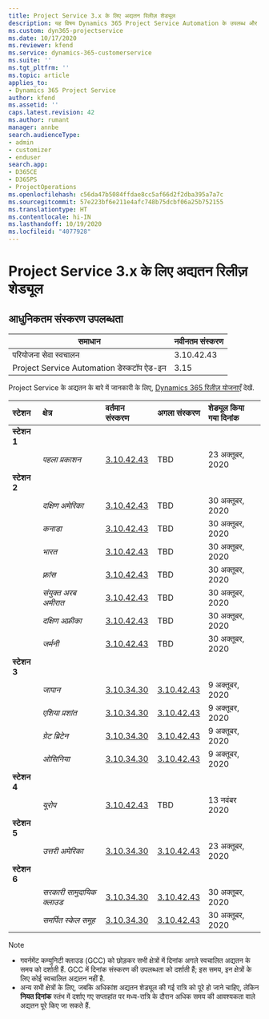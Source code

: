 ```yaml
---
title: Project Service 3.x के लिए अद्यतन रिलीज़ शेड्यूल
description: यह विषय Dynamics 365 Project Service Automation के उपलब्ध और आगामी रिलीज़ के बारे में जानकारी प्रदान करता है.
ms.custom: dyn365-projectservice
ms.date: 10/17/2020
ms.reviewer: kfend
ms.service: dynamics-365-customerservice
ms.suite: ''
ms.tgt_pltfrm: ''
ms.topic: article
applies_to:
- Dynamics 365 Project Service
author: kfend
ms.assetid: ''
caps.latest.revision: 42
ms.author: rumant
manager: annbe
search.audienceType:
- admin
- customizer
- enduser
search.app:
- D365CE
- D365PS
- ProjectOperations
ms.openlocfilehash: c56da47b5084ffdae8cc5af66d2f2dba395a7a7c
ms.sourcegitcommit: 57e223bf6e211e4afc748b75dcbf06a25b752155
ms.translationtype: HT
ms.contentlocale: hi-IN
ms.lasthandoff: 10/19/2020
ms.locfileid: "4077928"
---
```

# <a name="update-release-schedule-for-project-service-3x"></a>Project Service 3.x के लिए अद्यतन रिलीज़ शेड्यूल

## <a name="latest-version-availability"></a>आधुनिकतम संस्करण उपलब्धता

| समाधान  | नवीनतम संस्करण |
|-------|----|
| परियोजना सेवा स्वचालन    |  3.10.42.43  |
| Project Service Automation डेस्कटॉप ऐड-इन                | 3.15          |

Project Service के अद्यतन के बारे में जानकारी के लिए, [Dynamics 365 रिलीज़ योजनाएँ](https://docs.microsoft.com/dynamics365/release-plans/) देखें. 

| स्टेशन  | क्षेत्र | वर्तमान संस्करण | अगला संस्करण |  शेड्यूल किया गया दिनांक
| :---   | :---   | :---   | :---   |:---   |         
|<strong>स्टेशन 1</strong> | |  |  | |
| | <i>पहला प्रकाशन</i> | [3.10.42.43](whats-new-ur-24.md) | TBD | 23 अक्तूबर, 2020
|<strong>स्टेशन 2</strong> | |  |  | |
| | <i>दक्षिण अमेरिका</i> | [3.10.42.43](whats-new-ur-24.md) | TBD | 30 अक्तूबर, 2020
| | <i>कनाडा</i> | [3.10.42.43](whats-new-ur-24.md) | TBD | 30 अक्तूबर, 2020 
| | <i>भारत</i> | [3.10.42.43](whats-new-ur-24.md) | TBD | 30 अक्तूबर, 2020
| | <i>फ़्रांस</i> | [3.10.42.43](whats-new-ur-24.md) | TBD | 30 अक्तूबर, 2020
| | <i>संयुक्त अरब अमीरात</i> | [3.10.42.43](whats-new-ur-24.md) | TBD | 30 अक्तूबर, 2020
| | <i>दक्षिण अफ़्रीका</i> | [3.10.42.43](whats-new-ur-24.md) | TBD | 30 अक्तूबर, 2020
| | <i>जर्मनी</i> | [3.10.42.43](whats-new-ur-24.md) | TBD | 30 अक्तूबर, 2020
|<strong>स्टेशन 3</strong> | |  |  | |
| | <i>जापान</i> |[3.10.34.30](whats-new-ur-23.md) | [3.10.42.43](whats-new-ur-24.md) | 9 अक्तूबर, 2020 
| | <i>एशिया प्रशांत</i> |[3.10.34.30](whats-new-ur-23.md) | [3.10.42.43](whats-new-ur-24.md) | 9 अक्तूबर, 2020
| | <i>ग्रेट ब्रिटेन</i> |[3.10.34.30](whats-new-ur-23.md) | [3.10.42.43](whats-new-ur-24.md) | 9 अक्तूबर, 2020
| | <i>ओसिनिया</i> |[3.10.34.30](whats-new-ur-23.md) | [3.10.42.43](whats-new-ur-24.md) | 9 अक्तूबर, 2020
|<strong>स्टेशन 4</strong> | |  |  | |
| | <i>यूरोप</i> |[3.10.42.43](whats-new-ur-24.md) | TBD | 13 नवंबर 2020
|<strong>स्टेशन 5</strong> | |  |  | |
| | <i>उत्तरी अमेरिका</i> |[3.10.34.30](whats-new-ur-23.md) | [3.10.42.43](whats-new-ur-24.md) | 23 अक्तूबर, 2020
|<strong>स्टेशन 6</strong> | |  |  | |
| | <i>सरकारी सामुदायिक क्लाउड</i> |[3.10.34.30](whats-new-ur-23.md) | [3.10.42.43](whats-new-ur-24.md) | 30 अक्तूबर, 2020
| | <i>समर्पित स्केल समूह</i> |[3.10.34.30](whats-new-ur-23.md) | [3.10.42.43](whats-new-ur-24.md) | 30 अक्तूबर, 2020

>[!Note]
> - गवर्नमेंट कम्युनिटी क्लाउड (GCC) को छोड़कर सभी क्षेत्रों में दिनांक अगले स्वचालित अद्यतन के समय को दर्शाती हैं. GCC में दिनांक संस्करण की उपलब्धता को दर्शाती हैं; इस समय, इन क्षेत्रों के लिए कोई स्वचालित अद्यतन नहीं है.
> - अन्य सभी क्षेत्रों के लिए, जबकि अधिकांश अद्यतन शेड्यूल की गई रात्रि को पूरे हो जाने चाहिए, लेकिन **नियत दिनांक** स्तंभ में दर्शाए गए सप्ताहांत पर मध्य-रात्रि के दौरान अधिक समय की आवश्यकता वाले अद्यतन पूरे किए जा सकते हैं.
